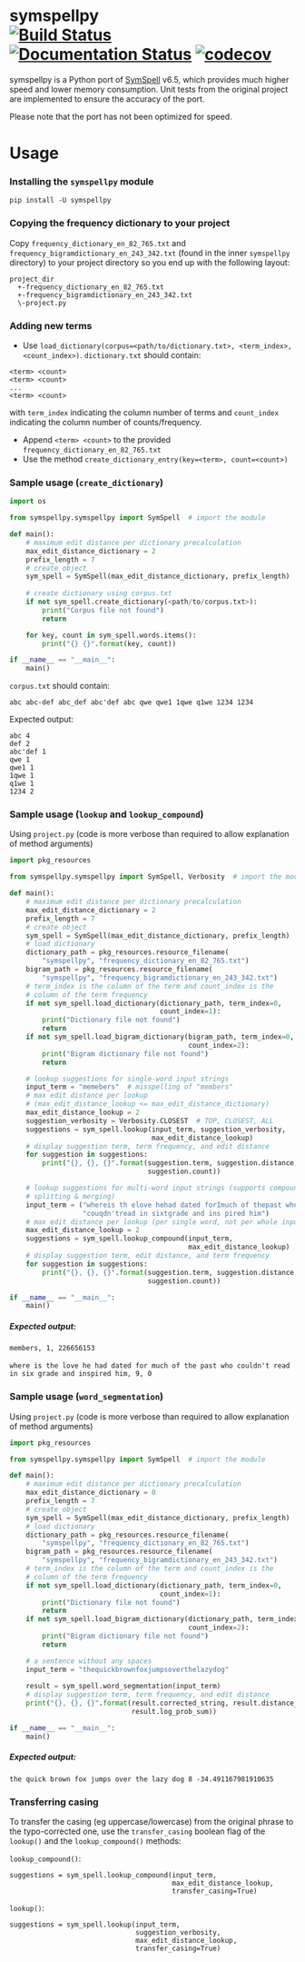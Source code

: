symspellpy <br>
[![Build Status](https://travis-ci.com/mammothb/symspellpy.svg?branch=master)](https://travis-ci.com/mammothb/symspellpy)
[![Documentation Status](https://readthedocs.org/projects/symspellpy/badge/?version=latest)](https://symspellpy.readthedocs.io/en/latest/?badge=latest)
[![codecov](https://codecov.io/gh/mammothb/symspellpy/branch/master/graph/badge.svg)](https://codecov.io/gh/mammothb/symspellpy)
========

symspellpy is a Python port of [SymSpell](https://github.com/wolfgarbe/SymSpell) v6.5, which provides much higher speed and lower memory consumption. Unit tests
from the original project are implemented to ensure the accuracy of the port.

Please note that the port has not been optimized for speed.

Usage
========
### Installing the `symspellpy` module
```pip install -U symspellpy```

### Copying the frequency dictionary to your project
Copy `frequency_dictionary_en_82_765.txt` and `frequency_bigramdictionary_en_243_342.txt` (found in the inner `symspellpy`
directory) to your project directory so you end up with the following layout:
```
project_dir
  +-frequency_dictionary_en_82_765.txt
  +-frequency_bigramdictionary_en_243_342.txt
  \-project.py
```

### Adding new terms
  - Use `load_dictionary(corpus=<path/to/dictionary.txt>, <term_index>,<count_index>)`. `dictionary.txt` should contain:
```
<term> <count>
<term> <count>
...
<term> <count>
```
with `term_index` indicating the column number of terms and `count_index` indicating the column number of counts/frequency.
  - Append `<term> <count>` to the provided `frequency_dictionary_en_82_765.txt`
  - Use the method `create_dictionary_entry(key=<term>, count=<count>)`

### Sample usage (`create_dictionary`)
```python
import os

from symspellpy.symspellpy import SymSpell  # import the module

def main():
    # maximum edit distance per dictionary precalculation
    max_edit_distance_dictionary = 2
    prefix_length = 7
    # create object
    sym_spell = SymSpell(max_edit_distance_dictionary, prefix_length)
    
    # create dictionary using corpus.txt
    if not sym_spell.create_dictionary(<path/to/corpus.txt>):
        print("Corpus file not found")
        return

    for key, count in sym_spell.words.items():
        print("{} {}".format(key, count))

if __name__ == "__main__":
    main()
```
`corpus.txt` should contain:
```
abc abc-def abc_def abc'def abc qwe qwe1 1qwe q1we 1234 1234
```
Expected output:
```
abc 4
def 2
abc'def 1
qwe 1
qwe1 1
1qwe 1
q1we 1
1234 2
```

### Sample usage (`lookup` and `lookup_compound`)
Using `project.py` (code is more verbose than required to allow explanation of method arguments)
```python
import pkg_resources

from symspellpy.symspellpy import SymSpell, Verbosity  # import the module

def main():
    # maximum edit distance per dictionary precalculation
    max_edit_distance_dictionary = 2
    prefix_length = 7
    # create object
    sym_spell = SymSpell(max_edit_distance_dictionary, prefix_length)
    # load dictionary
    dictionary_path = pkg_resources.resource_filename(
        "symspellpy", "frequency_dictionary_en_82_765.txt")
    bigram_path = pkg_resources.resource_filename(
        "symspellpy", "frequency_bigramdictionary_en_243_342.txt")
    # term_index is the column of the term and count_index is the
    # column of the term frequency
    if not sym_spell.load_dictionary(dictionary_path, term_index=0,
                                     count_index=1):
        print("Dictionary file not found")
        return
    if not sym_spell.load_bigram_dictionary(bigram_path, term_index=0,
                                            count_index=2):
        print("Bigram dictionary file not found")
        return

    # lookup suggestions for single-word input strings
    input_term = "memebers"  # misspelling of "members"
    # max edit distance per lookup
    # (max_edit_distance_lookup <= max_edit_distance_dictionary)
    max_edit_distance_lookup = 2
    suggestion_verbosity = Verbosity.CLOSEST  # TOP, CLOSEST, ALL
    suggestions = sym_spell.lookup(input_term, suggestion_verbosity,
                                   max_edit_distance_lookup)
    # display suggestion term, term frequency, and edit distance
    for suggestion in suggestions:
        print("{}, {}, {}".format(suggestion.term, suggestion.distance,
                                  suggestion.count))

    # lookup suggestions for multi-word input strings (supports compound
    # splitting & merging)
    input_term = ("whereis th elove hehad dated forImuch of thepast who "
                  "couqdn'tread in sixtgrade and ins pired him")
    # max edit distance per lookup (per single word, not per whole input string)
    max_edit_distance_lookup = 2
    suggestions = sym_spell.lookup_compound(input_term,
                                            max_edit_distance_lookup)
    # display suggestion term, edit distance, and term frequency
    for suggestion in suggestions:
        print("{}, {}, {}".format(suggestion.term, suggestion.distance,
                                  suggestion.count))

if __name__ == "__main__":
    main()
```
##### Expected output:
`members, 1, 226656153`<br><br>
`where is the love he had dated for much of the past who couldn't read in six grade and inspired him, 9, 0`

### Sample usage (`word_segmentation`)
Using `project.py` (code is more verbose than required to allow explanation of
method arguments)
```python
import pkg_resources

from symspellpy.symspellpy import SymSpell  # import the module

def main():
    # maximum edit distance per dictionary precalculation
    max_edit_distance_dictionary = 0
    prefix_length = 7
    # create object
    sym_spell = SymSpell(max_edit_distance_dictionary, prefix_length)
    # load dictionary
    dictionary_path = pkg_resources.resource_filename(
        "symspellpy", "frequency_dictionary_en_82_765.txt")
    bigram_path = pkg_resources.resource_filename(
        "symspellpy", "frequency_bigramdictionary_en_243_342.txt")
    # term_index is the column of the term and count_index is the
    # column of the term frequency
    if not sym_spell.load_dictionary(dictionary_path, term_index=0,
                                     count_index=1):
        print("Dictionary file not found")
        return
    if not sym_spell.load_bigram_dictionary(dictionary_path, term_index=0,
                                            count_index=2):
        print("Bigram dictionary file not found")
        return

    # a sentence without any spaces
    input_term = "thequickbrownfoxjumpsoverthelazydog"
    
    result = sym_spell.word_segmentation(input_term)
    # display suggestion term, term frequency, and edit distance
    print("{}, {}, {}".format(result.corrected_string, result.distance_sum,
                              result.log_prob_sum))

if __name__ == "__main__":
    main()
```
##### Expected output:
`the quick brown fox jumps over the lazy dog 8 -34.491167981910635`


### Transferring casing

To transfer the casing (eg uppercase/lowercase) from the original phrase
to the typo-corrected one, use the `transfer_casing` boolean flag of 
the `lookup()` and the `lookup_compound()` methods:

`lookup_compound()`:
```
suggestions = sym_spell.lookup_compound(input_term,
                                        max_edit_distance_lookup,
                                        transfer_casing=True)
```

`lookup()`:
```
suggestions = sym_spell.lookup(input_term,
                               suggestion_verbosity,
                               max_edit_distance_lookup,
                               transfer_casing=True)
```


